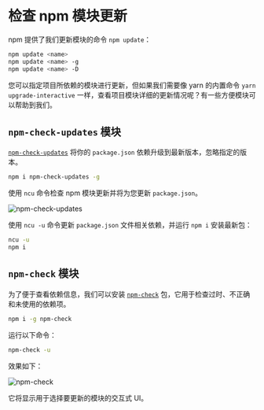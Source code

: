 # 检查 npm 模块更新

npm 提供了我们更新模块的命令 `npm update`：

```bash
npm update <name>
npm update <name> -g
npm update <name> -D
```

您可以指定项目所依赖的模块进行更新，但如果我们需要像 yarn 的内置命令 `yarn upgrade-interactive` 一样，查看项目模块详细的更新情况呢？有一些方便模块可以帮助到我们。

## `npm-check-updates` 模块

[`npm-check-updates`](https://www.npmjs.com/package/npm-check-updates) 将你的 `package.json` 依赖升级到最新版本，忽略指定的版本。

```bash
npm i npm-check-updates -g
```

使用 `ncu` 命令检查 npm 模块更新并将为您更新 `package.json`。

![npm-check-updates](https://upload-images.jianshu.io/upload_images/18281896-91bfcf77ef23c111.png?imageMogr2/auto-orient/strip%7CimageView2/2/w/1240)

使用 `ncu -u` 命令更新 `package.json` 文件相关依赖，并运行 `npm i` 安装最新包：

```bash
ncu -u
npm i
```

## `npm-check` 模块

为了便于查看依赖信息，我们可以安装 [`npm-check`](https://www.npmjs.com/package/npm-check) 包，它用于检查过时、不正确和未使用的依赖项。

```bash
npm i -g npm-check
```

运行以下命令：

```bash
npm-check -u
```

效果如下：

![npm-check](https://upload-images.jianshu.io/upload_images/18281896-b99ac4b59b74e1f2.png?imageMogr2/auto-orient/strip%7CimageView2/2/w/1240)

它将显示用于选择要更新的模块的交互式 UI。
